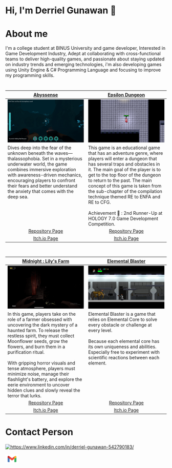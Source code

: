 # Hi, I'm Derriel Gunawan 👋

<h1>
  About me
</h1>

I'm a college student at BINUS University and game developer, Interested in Game Development Industry, Adept at collaborating with cross-functional teams to deliver high-quality games, and passionate about staying updated on industry trends and emerging technologies, i'm also developing games using Unity Engine & C# Programming Language and focusing to improve my programming skills.



# 
<table width="100%">
  <thead>
    <tr>
      <th width="50%" align="center"><a href="">Abyssense</a></th>
      <th width="50%" align="center"><a href="">Epsilon Dungeon</a></th>
    </tr>
  </thead>
  <tbody>
    <tr>
      <td><img src="https://github.com/eatsudev/eatsudev/blob/main/gif/Abysssense.gif"/></td>
      <td><img src="https://github.com/eatsudev/eatsudev/blob/main/gif/Epsilon.gif"/></td>
    </tr>
    <tr>
      <td valign="text-top">Dives deep into the fear of the unknown beneath the waves—thalassophobia. Set in a mysterious underwater world, the game combines immersive exploration with awareness-driven mechanics, encouraging players to confront their fears and better understand the anxiety that comes with the deep sea.</td>
      <td valign="text-top"">This game is an educational game that has an adventure genre, where players will enter a dungeon that has several traps and obstacles in it. The main goal of the player is to get to the top floor of the dungeon to return to the past. The main concept of this game is taken from the sub-chapter of the compilation technique themed RE to ENFA and RE to CFG.<br></br>
  Achievement 🏅 : 2nd Runner-Up at HOLOGY 7.0 Game Development Competition.
        <div></div></td>
    </tr>
    <tr>
      <td align="center"><a href="https://github.com/eatsudev/ProjectThalassophobia">Repository Page</td>
      <td align="center"><a href="https://github.com/eatsudev/EpsilonDungeon">Repository Page</td>
    </tr>
    <tr>
      <td align="center"><a href="https://anthony-wijaya.itch.io/abysssense">Itch.io Page</td>
      <td align="center"><a href="https://eatsukeey.itch.io/epsilon-dungeon">Itch.io Page</td>
    </tr>
  </tbody>
</table>

<br>

<table width="100%">
  <thead>
    <tr>
      <th width="50%" align="center"><a href="">Midnight : Lily's Farm</a></th>
      <th width="50%" align="center"><a href="">Elemental Blaster</a></th>
    </tr>
  </thead>
  <tbody>
    <tr>
      <td><img src="https://github.com/eatsudev/eatsudev/blob/main/gif/lily.gif"/></td>
      <td align="center"><img src="https://github.com/eatsudev/eatsudev/blob/main/gif/Elemental_Blasters.gif"/></td>
    </tr>
    <tr>
      <td valign="text-top">In this game, players take on the role of a farmer obsessed with uncovering the dark mystery of a haunted farm. To release the restless spirit, they must collect Moonflower seeds, grow the flowers, and burn them in a purification ritual.
<br></br>
With gripping horror visuals and tense atmosphere, players must minimize noise, manage their flashlight's battery, and explore the eerie environment to uncover hidden clues and slowly reveal the terror that lurks.</td>
      <td valign="text-top">Elemental Blaster is a game that relies on Elemental Core to solve every obstacle or challenge at every level.
<br></br>
Because each elemental core has its own uniqueness and abilities. Especially free to experiment with scientific reactions between each element.<br></td>
    </tr>
    <tr>
      <td align="center"><a href="https://github.com/eatsudev/GameseedHorrorProject">Repository Page</td>
      <td align="center"><a href="https://github.com/eatsudev/Elemental-Blasters">Repository Page</td>
    </tr>
    <tr>
      <td align="center"><a href="https://anthony-wijaya.itch.io/midnight-lilys-farm">Itch.io Page</td>
      <td align="center"><a href="https://eatsukeey.itch.io/elemental-blaster">Itch.io Page</td>
    </tr>
  </tbody>
</table>

<h1>
  Contact Person
</h1>

<p align="left">
<a href="https://linkedin.com/in/https://www.linkedin.com/in/derriel-gunawan-542790183/" target="blank"><img align="center" src="https://raw.githubusercontent.com/rahuldkjain/github-profile-readme-generator/master/src/images/icons/Social/linked-in-alt.svg" alt="https://www.linkedin.com/in/derriel-gunawan-542790183/" height="30" width="40" /></a>
</p>

<p align="left">
<a href="mailto:wizardbolt01@gmail.com" target="blank"><img align="center" src="https://github.com/eatsudev/eatsudev/blob/main/gif/google-gmail-logo-symbol-design-illustration-free-vector.jpg" alt="mailto:wizardbolt01@gmail.com" height="30" width="40" /></a>
</p>
